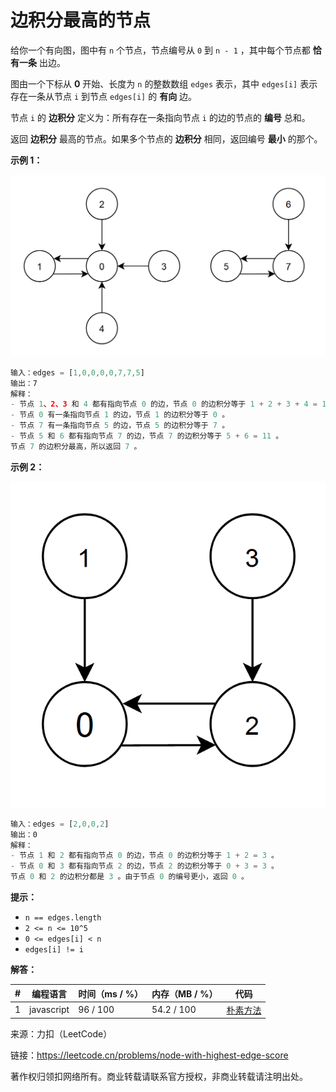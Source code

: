 # 边积分最高的节点

给你一个有向图，图中有 `n` 个节点，节点编号从 `0` 到 `n - 1` ，其中每个节点都 **恰有一条** 出边。

图由一个下标从 **0** 开始、长度为 `n` 的整数数组 `edges` 表示，其中 `edges[i]` 表示存在一条从节点 `i` 到节点 `edges[i]` 的 **有向** 边。

节点 `i` 的 **边积分** 定义为：所有存在一条指向节点 `i` 的边的节点的 **编号** 总和。

返回 **边积分** 最高的节点。如果多个节点的 **边积分** 相同，返回编号 **最小** 的那个。

**示例 1：**

![示例1](./eg1.png)

``` javascript
输入：edges = [1,0,0,0,0,7,7,5]
输出：7
解释：
- 节点 1、2、3 和 4 都有指向节点 0 的边，节点 0 的边积分等于 1 + 2 + 3 + 4 = 10 。
- 节点 0 有一条指向节点 1 的边，节点 1 的边积分等于 0 。
- 节点 7 有一条指向节点 5 的边，节点 5 的边积分等于 7 。
- 节点 5 和 6 都有指向节点 7 的边，节点 7 的边积分等于 5 + 6 = 11 。
节点 7 的边积分最高，所以返回 7 。
```

**示例 2：**

![示例2](./eg2.png)

``` javascript
输入：edges = [2,0,0,2]
输出：0
解释：
- 节点 1 和 2 都有指向节点 0 的边，节点 0 的边积分等于 1 + 2 = 3 。
- 节点 0 和 3 都有指向节点 2 的边，节点 2 的边积分等于 0 + 3 = 3 。
节点 0 和 2 的边积分都是 3 。由于节点 0 的编号更小，返回 0 。
```

**提示：**

- `n == edges.length`
- `2 <= n <= 10^5`
- `0 <= edges[i] < n`
- `edges[i] != i`

**解答：**

**#**|**编程语言**|**时间（ms / %）**|**内存（MB / %）**|**代码**
--|--|--|--|--
1|javascript|96 / 100|54.2 / 100|[朴素方法](./javascript/ac_v1.js)

来源：力扣（LeetCode）

链接：https://leetcode.cn/problems/node-with-highest-edge-score

著作权归领扣网络所有。商业转载请联系官方授权，非商业转载请注明出处。
